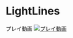 # LightLines
プレイ動画
[![プレイ動画](https://user-images.githubusercontent.com/95426804/183864242-fc68a82b-0665-4da9-8b91-6411e9c97b8e.PNG)](https://youtu.be/o5nOth9H5GI)
